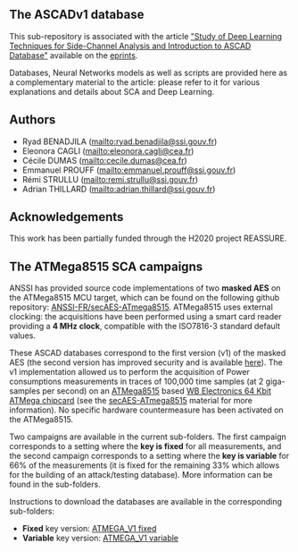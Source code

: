 ## The ASCADv1 database

This sub-repository is associated with the article ["Study of Deep Learning Techniques for
Side-Channel Analysis and Introduction to ASCAD Database"](https://eprint.iacr.org/2018/053.pdf) available on the [eprints](https://eprint.iacr.org).

Databases, Neural Networks models as well as scripts are provided here as a complementary
material to the article: please refer to it for various explanations and details about SCA and Deep Learning.

## Authors

  * Ryad BENADJILA (<mailto:ryad.benadjila@ssi.gouv.fr>)
  * Eleonora CAGLI (<mailto:eleonora.cagli@cea.fr>)
  * Cécile DUMAS (<mailto:cecile.dumas@cea.fr>)
  * Emmanuel PROUFF (<mailto:emmanuel.prouff@ssi.gouv.fr>)
  * Rémi STRULLU (<mailto:remi.strullu@ssi.gouv.fr>)
  * Adrian THILLARD (<mailto:adrian.thillard@ssi.gouv.fr>)

## Acknowledgements

This work has been partially funded through the H2020 project REASSURE.

## The ATMega8515 SCA campaigns

ANSSI has provided source code implementations of two **masked AES** on the ATMega8515 MCU target, which can be found on the following github repository: [ANSSI-FR/secAES-ATmega8515](https://github.com/ANSSI-FR/secAES-ATmega8515). ATMega8515 uses external clocking: the acquisitions have been performed using a smart card reader providing a **4 MHz clock**, compatible with the ISO7816-3 standard default values.

These ASCAD databases correspond to the first version (v1) of the masked AES (the second version has improved security and is available [here](../STM32_AES_v2)). The v1 implementation allowed us to perform the acquisition of Power consumptions measurements in traces of 100,000 time samples (at 2 giga-samples per second) on an [ATMega8515](http://www.infinityusb.com/default.asp?show=store&ProductGrp=8) based [WB Electronics 64 Kbit ATMega chipcard](http://www.infinityusb.com/default.asp?show=store&ProductGrp=8) (see the [secAES-ATmega8515](https://github.com/ANSSI-FR/secAES-ATmega8515) material for more information). No specific hardware countermeasure has been activated on the ATMega8515.

Two campaigns are available in the current sub-folders. The first campaign corresponds to a setting where the **key is fixed** for all measurements, and the second campaign corresponds to a setting where the **key is variable** for 66% of the measurements (it is fixed for the remaining 33% which allows for the building of an attack/testing database). More information can be found in the sub-folders.

Instructions to download the databases are available in the corresponding sub-folders:

* **Fixed** key version: [ATMEGA_V1 fixed](./ATM_AES_v1_fixed_key)
* **Variable** key version: [ATMEGA_V1 variable](./ATM_AES_v1_variable_key)
